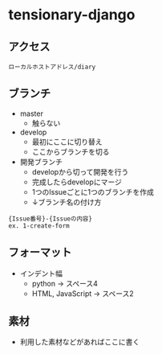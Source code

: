# tensionary-django
## アクセス
```
ローカルホストアドレス/diary
```

## ブランチ
* master
  * 触らない
* develop
  * 最初にここに切り替え
  * ここからブランチを切る
* 開発ブランチ
  * developから切って開発を行う
  * 完成したらdevelopにマージ
  * 1つのIssueごとに1つのブランチを作成
  * ↓ブランチ名の付け方
```
{Issue番号}-{Issueの内容}
ex. 1-create-form
```

## フォーマット
* インデント幅
  * python -> スペース4
  * HTML, JavaScript -> スペース2

## 素材
* 利用した素材などがあればここに書く
